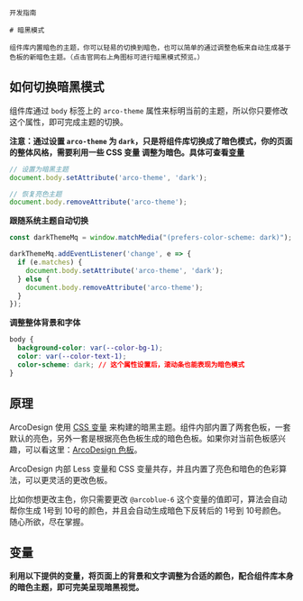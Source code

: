 `````
开发指南

# 暗黑模式

组件库内置暗色的主题，你可以轻易的切换到暗色，也可以简单的通过调整色板来自动生成基于色板的新暗色主题。（点击官网右上角图标可进行暗黑模式预览。）
`````

## 如何切换暗黑模式

组件库通过 `body` 标签上的 `arco-theme` 属性来标明当前的主题，所以你只要修改这个属性，即可完成主题的切换。

**注意：通过设置 `arco-theme` 为 `dark`，只是将组件库切换成了暗色模式，你的页面的整体风格，需要利用一些 CSS 变量 调整为暗色。具体可查看[变量](/react/docs/dark#变量)**

```js
// 设置为暗黑主题
document.body.setAttribute('arco-theme', 'dark');

// 恢复亮色主题
document.body.removeAttribute('arco-theme');
```

**跟随系统主题自动切换**

```js
const darkThemeMq = window.matchMedia("(prefers-color-scheme: dark)");

darkThemeMq.addEventListener('change', e => {
  if (e.matches) {
    document.body.setAttribute('arco-theme', 'dark');
  } else {
    document.body.removeAttribute('arco-theme');
  }
});
```

**调整整体背景和字体**

```css
body {
  background-color: var(--color-bg-1);
  color: var(--color-text-1);
  color-scheme: dark; // 这个属性设置后，滚动条也能表现为暗色模式
}
```

## 原理

ArcoDesign 使用 [CSS 变量](https://developer.mozilla.org/zh-CN/docs/Web/CSS/--*) 来构建的暗黑主题。组件内部内置了两套色板，一套默认的亮色，另外一套是根据亮色色板生成的暗色色板。如果你对当前色板感兴趣，可以看这里：[ArcoDesign 色板](/react/docs/palette)。

ArcoDesign 内部 Less 变量和 CSS 变量共存，并且内置了亮色和暗色的色彩算法，可以更灵活的更改色板。

比如你想更改主色，你只需要更改 `@arcoblue-6` 这个变量的值即可，算法会自动帮你生成 1号到 10号的颜色，并且会自动生成暗色下反转后的 1号到 10号颜色。随心所欲，尽在掌握。

## 变量

**利用以下提供的变量，将页面上的背景和文字调整为合适的颜色，配合组件库本身的暗色主题，即可完美呈现暗黑视觉。**

